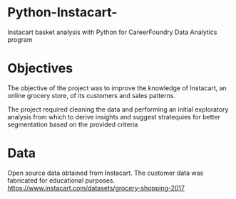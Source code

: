 # Python-Instacart-
Instacart basket analysis with Python for CareerFoundry Data Analytics program
# Objectives 
The objective of the project was to improve the knowledge of Instacart, an online grocery store, of its customers and sales patterns. 

The project required cleaning the data and performing an initial exploratory analysis from which to derive insights and suggest stratequies for better segmentation based on the provided criteria 

# Data 

Open source data obtained from Instacart. The customer data was fabricated for educational purposes. 
https://www.instacart.com/datasets/grocery-shopping-2017

